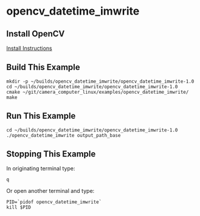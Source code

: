 opencv_datetime_imwrite
=======================

Install OpenCV
--------------

[Install Instructions](../../INSTALL_XUBUNTU.md)

Build This Example
------------------

```shell
mkdir -p ~/builds/opencv_datetime_imwrite/opencv_datetime_imwrite-1.0
cd ~/builds/opencv_datetime_imwrite/opencv_datetime_imwrite-1.0
cmake ~/git/camera_computer_linux/examples/opencv_datetime_imwrite/
make
```

Run This Example
----------------

```shell
cd ~/builds/opencv_datetime_imwrite/opencv_datetime_imwrite-1.0
./opencv_datetime_imwrite output_path_base
```

Stopping This Example
---------------------

In originating terminal type:

```shell
q
```

Or open another terminal and type:

```shell
PID=`pidof opencv_datetime_imwrite`
kill $PID
```
